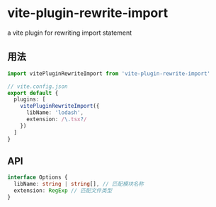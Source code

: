 # vite-plugin-rewrite-import
a vite plugin for rewriting import statement

## 用法
```ts
import vitePluginRewriteImport from 'vite-plugin-rewrite-import'

// vite.config.json
export default {
  plugins: [
    vitePluginRewriteImport({
      libName: 'lodash',
      extension: /\.tsx?/
    })
  ]
}
```

## API
```ts
interface Options {
  libName: string | string[], // 匹配模块名称
  extension: RegExp // 匹配文件类型
}
```
